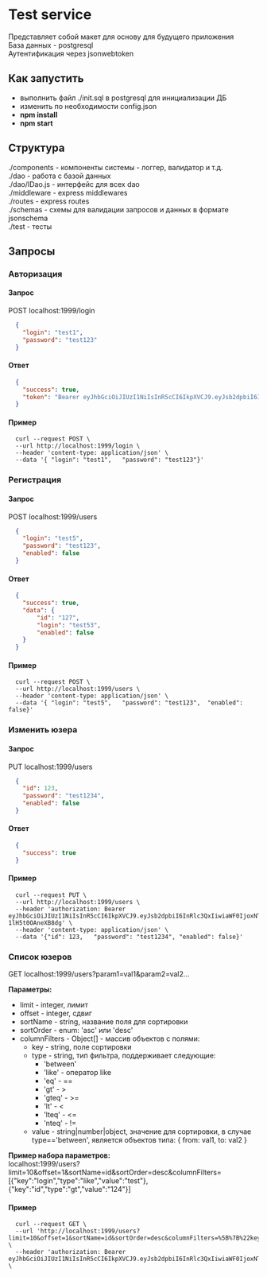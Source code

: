 # Test service
Представляет собой макет для основу для будущего приложения  
База данных - postgresql  
Аутентификация через jsonwebtoken
## Как запустить
- выполнить файл  ./init.sql в postgresql для инициализации ДБ
- изменить по необходимости config.json
- **npm install**
- **npm start**
## Структура
./components - компоненты системы - логгер, валидатор и т.д.  
./dao - работа с базой данных  
./dao/IDao.js - интерфейс для всех dao  
./middleware - express middlewares  
./routes - express routes  
./schemas - схемы для валидации запросов и данных в формате jsonschema  
./test - тесты  

## Запросы

### **Авторизация**

#### Запрос

POST localhost:1999/login

```json
  {
    "login": "test1",
    "password": "test123"
  }
```

#### Ответ

```json
  {
    "success": true,
    "token": "Bearer eyJhbGciOiJIUzI1NiIsInR5cCI6IkpXVCJ9.eyJsb2dpbiI6InRlc3QxIiwiaWF0IjoxNTgzNjA1MTU1LCJleHAiOjE1ODM2MTExNTV9.x_P_DCiIc6d3IRWHOMI2InPM9sP-1lH5t0OAneXB8dg"
  }
```

#### Пример

```curl
  curl --request POST \
  --url http://localhost:1999/login \
  --header 'content-type: application/json' \
  --data '{	"login": "test1",	"password": "test123"}'
```

### **Регистрация**

#### Запрос

POST localhost:1999/users

```json
  {
    "login": "test5",
    "password": "test123",
    "enabled": false
  }
```

#### Ответ

```json
  {
    "success": true,
    "data": {
        "id": "127",
        "login": "test53",
        "enabled": false
    }
  }
```

#### Пример

```curl
  curl --request POST \
  --url http://localhost:1999/users \
  --header 'content-type: application/json' \
  --data '{	"login": "test5",	"password": "test123",	"enabled": false}'
```

### **Изменить юзера**

#### Запрос

PUT localhost:1999/users

```json
  {
    "id": 123,
    "password": "test1234",
    "enabled": false
  }
```

#### Ответ

```json
  {
    "success": true
  }
```

#### Пример

```curl
  curl --request PUT \
  --url http://localhost:1999/users \
  --header 'authorization: Bearer eyJhbGciOiJIUzI1NiIsInR5cCI6IkpXVCJ9.eyJsb2dpbiI6InRlc3QxIiwiaWF0IjoxNTgzNjA1MTU1LCJleHAiOjE1ODM2MTExNTV9.x_P_DCiIc6d3IRWHOMI2InPM9sP-1lH5t0OAneXB8dg' \
  --header 'content-type: application/json' \
  --data '{"id": 123,	"password": "test1234",	"enabled": false}'
```

### **Список юзеров**

GET localhost:1999/users?param1=val1&param2=val2...

**Параметры:**

- limit - integer, лимит
- offset - integer, сдвиг
- sortName - string, название поля для сортировки
- sortOrder - enum: 'asc' или 'desc'
- columnFilters - Object[] - массив объектов с полями:
  - key - string, поле сортировки
  - type - string, тип фильтра, поддерживает следующие:
    - 'between'
    - 'like' - оператор like
    - 'eq' - ==
    - 'gt' - >
    - 'gteq' - >=
    - 'lt' - <
    - 'lteq' - <=
    - 'nteq' - !=
  - value - string|number|object, значение для сортировки, в случае type=='between', является объектов типа: { from: val1, to: val2 }

**Пример набора параметров:**  
localhost:1999/users?limit=10&offset=1&sortName=id&sortOrder=desc&columnFilters=[{"key":"login","type":"like","value":"test"},{"key":"id","type":"gt","value":"124"}]

#### Пример

```curl
  curl --request GET \
  --url 'http://localhost:1999/users?limit=10&offset=1&sortName=id&sortOrder=desc&columnFilters=%5B%7B%22key%22%3A%22login%22%2C%22type%22%3A%22like%22%2C%22value%22%3A%22test%22%7D%2C%7B%22key%22%3A%22id%22%2C%22type%22%3A%22gt%22%2C%22value%22%3A%22124%22%7D%5D' \
  --header 'authorization: Bearer eyJhbGciOiJIUzI1NiIsInR5cCI6IkpXVCJ9.eyJsb2dpbiI6InRlc3QxIiwiaWF0IjoxNTgzNjAzOTYwLCJleHAiOjE1ODM2MDk5NjB9.gI93LDKvJkAt3wghKCpOEATGXeCsEsp2F0JqpzH3FsQ' \
```